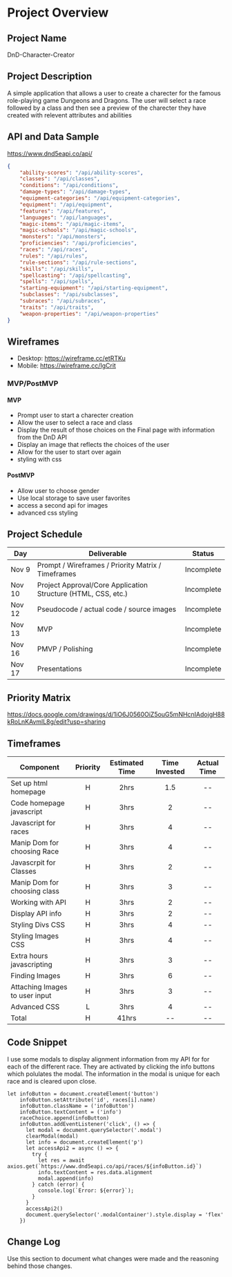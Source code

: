 # Project Overview

## Project Name

DnD-Character-Creator

## Project Description

A simple application that allows a user to create a charecter for the famous role-playing game Dungeons and Dragons.  The user will select a race followed by a class and then see a preview of the charecter they have created with relevent attributes and abilities

## API and Data Sample

https://www.dnd5eapi.co/api/
```JSON
{
    "ability-scores": "/api/ability-scores",
    "classes": "/api/classes",
    "conditions": "/api/conditions",
    "damage-types": "/api/damage-types",
    "equipment-categories": "/api/equipment-categories",
    "equipment": "/api/equipment",
    "features": "/api/features",
    "languages": "/api/languages",
    "magic-items": "/api/magic-items",
    "magic-schools": "/api/magic-schools",
    "monsters": "/api/monsters",
    "proficiencies": "/api/proficiencies",
    "races": "/api/races",
    "rules": "/api/rules",
    "rule-sections": "/api/rule-sections",
    "skills": "/api/skills",
    "spellcasting": "/api/spellcasting",
    "spells": "/api/spells",
    "starting-equipment": "/api/starting-equipment",
    "subclasses": "/api/subclasses",
    "subraces": "/api/subraces",
    "traits": "/api/traits",
    "weapon-properties": "/api/weapon-properties"
}
```

## Wireframes

- Desktop: https://wireframe.cc/etRTKu
- Mobile: https://wireframe.cc/IgCrit

### MVP/PostMVP

#### MVP 

- Prompt user to start a charecter creation 
- Allow the user to select a race and class
- Display the result of those choices on the Final page with information from the DnD API
- Display an image that reflects the choices of the user
- Allow for the user to start over again
- styling with css

#### PostMVP  

- Allow user to choose gender
- Use local storage to save user favorites
- access a second api for images
- advanced css styling

## Project Schedule

|  Day | Deliverable | Status
|---|---| ---|
|Nov 9| Prompt / Wireframes / Priority Matrix / Timeframes | Incomplete
|Nov 10| Project Approval/Core Application Structure (HTML, CSS, etc.) | Incomplete
|Nov 12| Pseudocode / actual code / source images | Incomplete
|Nov 13| MVP | Incomplete
|Nov 16| PMVP / Polishing | Incomplete
|Nov 17| Presentations | Incomplete

## Priority Matrix

https://docs.google.com/drawings/d/1iO6J0560OiZ5ouG5mNHcnIAdojgH88kRoLnKAvmlL8g/edit?usp=sharing

## Timeframes

| Component | Priority | Estimated Time | Time Invested | Actual Time |
| --- | :---: |  :---: | :---: | :---: |
| Set up html homepage| H | 2hrs| 1.5 | -- |
|Code homepage javascript| H | 3hrs| 2 | -- |
|Javascript for races| H | 3hrs| 4 | -- |
|Manip Dom for choosing Race| H | 3hrs| 4 | -- |
|Javascrpit for Classes| H | 3hrs| 2 | -- |
|Manip Dom for choosing class| H | 3hrs| 3 | -- |
|Working with API| H | 3hrs| 2 | -- |
|Display API info| H | 3hrs| 2 | -- |
|Styling Divs CSS| H | 3hrs| 4 | -- |
|Styling Images CSS| H | 3hrs| 4| -- |
| Extra hours javascripting | H | 3hrs| 3 | -- |
| Finding Images | H | 3hrs| 6 | -- |
| Attaching Images to user input | H | 3hrs| 3 | -- |
| Advanced CSS | L | 3hrs| 4 | -- |
| Total | H | 41hrs| -- | -- |

## Code Snippet

I use some modals to display alignment information from my API for for each of the different race. They are activated by clicking the info buttons which polulates the modal.  The information in the modal is unique for each race and is cleared upon close.

```
let infoButton = document.createElement('button')
    infoButton.setAttribute('id', races[i].name)
    infoButton.className = ('infoButton')
    infoButton.textContent = ('info')
    raceChoice.append(infoButton)
    infoButton.addEventListener('click', () => {
      let modal = document.querySelector('.modal')
      clearModal(modal)
      let info = document.createElement('p')
      let accessApi2 = async () => {
        try {
          let res = await axios.get(`https://www.dnd5eapi.co/api/races/${infoButton.id}`)
          info.textContent = res.data.alignment
          modal.append(info)      
        } catch (error) {
          console.log(`Error: ${error}`);
        }
      }
      accessApi2()
      document.querySelector('.modalContainer').style.display = 'flex'
    })
```

## Change Log
 Use this section to document what changes were made and the reasoning behind those changes.  

